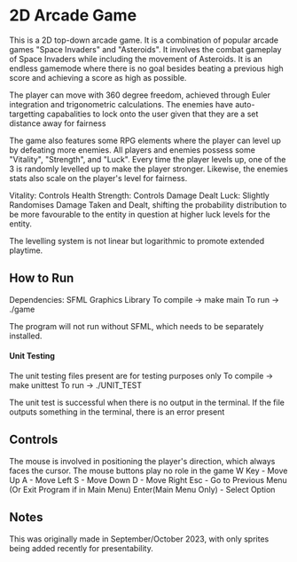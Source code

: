 # 2D Arcade Game

This is a 2D top-down arcade game. It is a combination of popular arcade games "Space Invaders" and "Asteroids". It involves the combat gameplay of Space Invaders while including the movement of Asteroids. It is an endless gamemode where there is no goal besides beating a previous high score and achieving a score as high as possible.

The player can move with 360 degree freedom, achieved through Euler integration and trigonometric calculations. The enemies have auto-targetting capabalities to lock onto the user given that they are a set distance away for fairness

The game also features some RPG elements where the player can level up by defeating more enemies. All players and enemies possess some "Vitality", "Strength", and "Luck". Every time the player levels up, one of the 3 is randomly levelled up to make the player stronger. Likewise, the enemies stats also scale on the player's level for fairness.

Vitality: Controls Health
Strength: Controls Damage Dealt
Luck: Slightly Randomises Damage Taken and Dealt, shifting the probability distribution to be more favourable to the entity in question at higher luck levels for the entity.

The levelling system is not linear but logarithmic to promote extended playtime.

## How to Run
Dependencies: SFML Graphics Library
To compile -> make main
To run -> ./game

The program will not run without SFML, which needs to be separately installed.

#### Unit Testing
The unit testing files present are for testing purposes only
To compile -> make unittest
To run -> ./UNIT_TEST

The unit test is successful when there is no output in the terminal. If the file outputs something in the terminal, there is an error present

## Controls
The mouse is involved in positioning the player's direction, which always faces the cursor. The mouse buttons play no role in the game
W Key - Move Up
A - Move Left
S - Move Down
D - Move Right
Esc - Go to Previous Menu (Or Exit Program if in Main Menu)
Enter(Main Menu Only) - Select Option

## Notes
This was originally made in September/October 2023, with only sprites being added recently for presentability.
